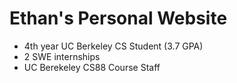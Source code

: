 # Ethan's Personal Website
- 4th year UC Berkeley CS Student (3.7 GPA)
- 2 SWE internships
- UC Berekeley CS88 Course Staff
